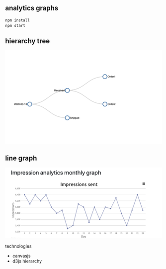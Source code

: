 analytics graphs
-----------------

```bash
npm install
npm start
```

hierarchy tree
--

![](hierarchy.png)

line graph
---

![](line_graph.png)

technologies
- canvasjs
- d3js hierarchy
